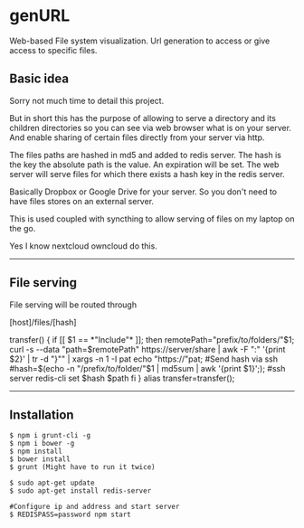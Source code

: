 # genURL
Web-based File system visualization. Url generation to access or give access to specific files.


## Basic idea

Sorry not much time to detail this project. 

But in short this has the purpose of allowing to serve a directory and its children directories so you can see via web browser what is on your server. And enable sharing of certain files directly from your server via http.

The files paths are hashed in md5 and added to redis server.
The hash is the key the absolute path is the value. An expiration will be set.
The web server will serve files for which there exists a hash key in the redis server.

Basically Dropbox or Google Drive for your server. So you don't need to have files stores on an external server.

This is used coupled with syncthing to allow serving of files on my laptop on the go.

Yes I know nextcloud owncloud do this.

--------

## File serving 

File serving will be routed through

[host]/files/[hash]

transfer() { 
  if [[ $1 == *"Include"* ]]; then
      remotePath="prefix/to/folders/"$1;
    curl -s --data "path=$remotePath" https://server/share | awk -F ":" '{print $2}' | tr -d "}\"" | xargs -n 1 -I pat echo "https://"pat;
    #Send hash via ssh
    #hash=$(echo -n "/prefix/to/folder/"$1 | md5sum | awk '{print $1}';);
    #ssh server redis-cli set $hash $path
  fi 
}
alias transfer=transfer();

--------

## Installation 

```shell
$ npm i grunt-cli -g
$ npm i bower -g
$ npm install
$ bower install
$ grunt (Might have to run it twice)

$ sudo apt-get update
$ sudo apt-get install redis-server

#Configure ip and address and start server
$ REDISPASS=password npm start
```


